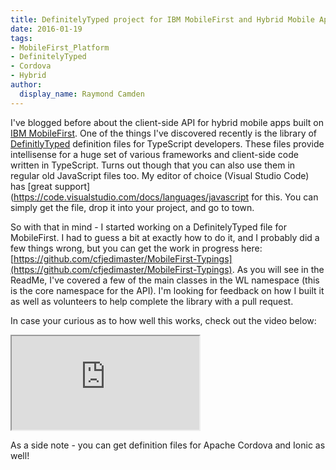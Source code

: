 ```yaml
---
title: DefinitelyTyped project for IBM MobileFirst and Hybrid Mobile Apps
date: 2016-01-19
tags:
- MobileFirst_Platform
- DefinitelyTyped
- Cordova
- Hybrid
author:
  display_name: Raymond Camden
---
```

I've blogged before about the client-side API for hybrid mobile apps built on [IBM MobileFirst](https://ibm.biz/IBM-MobileFirst). One of the things I've discovered recently is the library of [DefinitlyTyped](http://definitelytyped.org/) definition files for TypeScript developers. These files provide intellisense for a huge set of various frameworks and client-side code written in TypeScript. Turns out though that you can also use them in regular old JavaScript files too. My editor of choice (Visual Studio Code) has [great support](https://code.visualstudio.com/docs/languages/javascript for this. You can simply get the file, drop it into your project, and go to town.

So with that in mind - I started working on a DefinitelyTyped file for MobileFirst. I had to guess a bit at exactly how to do it, and I probably did a few things wrong, but you can get the work in progress here: [https://github.com/cfjedimaster/MobileFirst-Typings](https://github.com/cfjedimaster/MobileFirst-Typings). As you will see in the ReadMe, I've covered a few of the main classes in the WL namespace (this is the core namespace for the API). I'm looking for feedback on how I built it as well as volunteers to help complete the library with a pull request. 

In case your curious as to how well this works, check out the video below:

<div class="sizer"><div class="embed-responsive embed-responsive-16by9">
    <iframe src="https://www.youtube.com/watch?v=wre69RYbDnA"></iframe>
</div>

As a side note - you can get definition files for Apache Cordova and Ionic as well!
